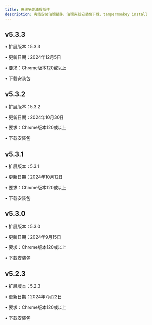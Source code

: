 ```yaml
---
title: 离线安装油猴插件
description: 离线安装油猴插件，油猴离线安装包下载，tampermonkey install
---
```

## v5.3.3
• 扩展版本：5.3.3

• 更新日期：2024年12月5日

• 要求：Chrome版本120或以上

• <a href="https://download.happyfe.com/tampermonkey/v5.3.3.crx" target="_self" style="text-decoration: none;">下载安装包</a>

## v5.3.2
• 扩展版本：5.3.2

• 更新日期：2024年10月30日

• 要求：Chrome版本120或以上

• <a href="https://download.happyfe.com/tampermonkey/v5.3.2.crx" target="_self" style="text-decoration: none;">下载安装包</a>

## v5.3.1
• 扩展版本：5.3.1

• 更新日期：2024年10月12日

• 要求：Chrome版本120或以上

• <a href="https://download.happyfe.com/tampermonkey/v5.3.1.crx" target="_self" style="text-decoration: none;">下载安装包</a>


## v5.3.0
• 扩展版本：5.3.0

• 更新日期：2024年9月15日

• 要求：Chrome版本120或以上

• <a href="https://download.happyfe.com/tampermonkey/v5.3.0.crx" target="_self" style="text-decoration: none;">下载安装包</a>


## v5.2.3
• 扩展版本：5.2.3

• 更新日期：2024年7月22日

• 要求：Chrome版本120或以上

• <a href="https://download.happyfe.com/tampermonkey/v5.2.3.crx" target="_self" style="text-decoration: none;">下载安装包</a>
